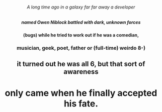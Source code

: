 <div align="center">
  
###### A long time ago in a galaxy far far away a developer

##### named Owen Niblock battled with dark, unknown forces

#### (bugs) while he tried to work out if he was a comedian,

### musician, geek, poet, father or (full-time) weirdo 8-)

## it turned out he was all 6, but that sort of awareness

# only came when he finally accepted his fate. 

</div>

